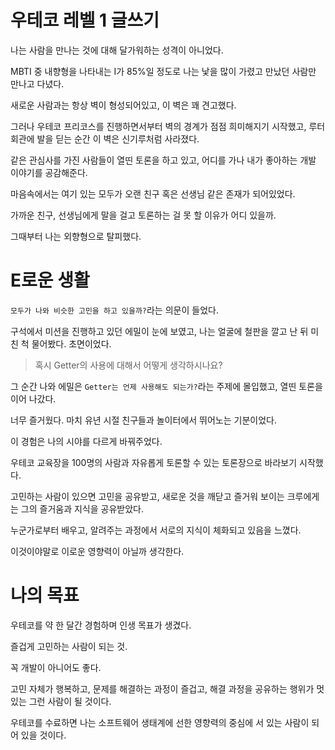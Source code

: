#  우테코 레벨 1 글쓰기

나는 사람을 만나는 것에 대해 달가워하는 성격이 아니었다.

MBTI 중 내향형을 나타내는 I가 85%일 정도로 나는 낯을 많이 가렸고 만났던 사람만 만나고 다녔다.

새로운 사람과는 항상 벽이 형성되어있고, 이 벽은 꽤 견고했다.

그러나 우테코 프리코스를 진행하면서부터 벽의 경계가 점점 희미해지기 시작했고, 루터 회관에 발을 딛는 순간 이 벽은 신기루처럼 사라졌다.

같은 관심사를 가진 사람들이 열띤 토론을 하고 있고, 어디를 가나 내가 좋아하는 개발 이야기를 공감해준다.

마음속에서는 여기 있는 모두가 오랜 친구 혹은 선생님 같은 존재가 되어있었다.

가까운 친구, 선생님에게 말을 걸고 토론하는 걸 못 할 이유가 어디 있을까.

그때부터 나는 외향형으로 탈피했다.

# E로운 생활

`모두가 나와 비슷한 고민을 하고 있을까?`라는 의문이 들었다.

구석에서 미션을 진행하고 있던 에밀이 눈에 보였고, 나는 얼굴에 철판을 깔고 난 뒤 미친 척 물어봤다.
초면이었다.

> 혹시 Getter의 사용에 대해서 어떻게 생각하시나요?

그 순간 나와 에밀은 `Getter는 언제 사용해도 되는가?`라는 주제에 몰입했고, 열띤 토론을 이어 나갔다.

너무 즐거웠다. 마치 유년 시절 친구들과 놀이터에서 뛰어노는 기분이었다.

이 경험은 나의 시야를 다르게 바꿔주었다.

우테코 교육장을 100명의 사람과 자유롭게 토론할 수 있는 토론장으로 바라보기 시작했다.

고민하는 사람이 있으면 고민을 공유받고, 새로운 것을 깨닫고 즐거워 보이는 크루에게는 그의 즐거움과 지식을 공유받았다.

누군가로부터 배우고, 알려주는 과정에서 서로의 지식이 체화되고 있음을 느꼈다.

이것이야말로 이로운 영향력이 아닐까 생각한다.

# 나의 목표

우테코를 약 한 달간 경험하며 인생 목표가 생겼다.

즐겁게 고민하는 사람이 되는 것.

꼭 개발이 아니어도 좋다.

고민 자체가 행복하고, 
문제를 해결하는 과정이 즐겁고, 
해결 과정을 공유하는 행위가 멋있는 그런 사람이 될 것이다.

우테코를 수료하면 나는 소프트웨어 생태계에 선한 영향력의 중심에 서 있는 사람이 되어 있을 것이다.